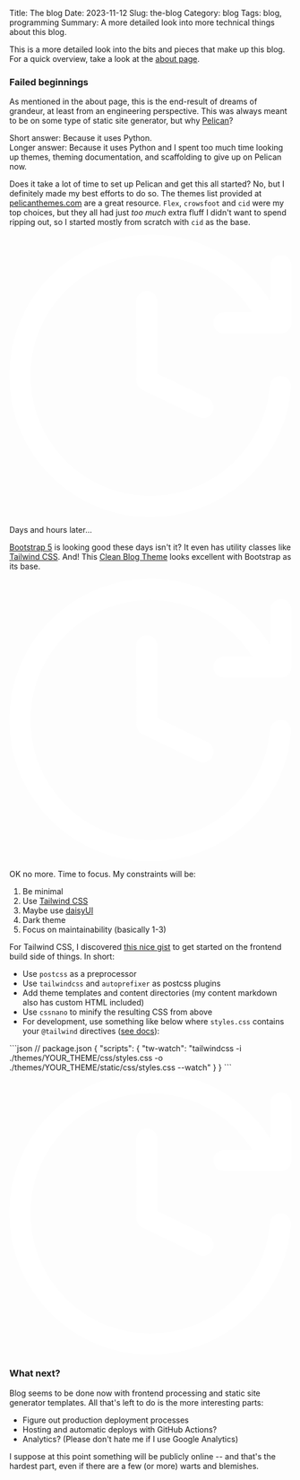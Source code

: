Title: The blog
Date: 2023-11-12
Slug: the-blog
Category: blog
Tags: blog, programming
Summary: A more detailed look into more technical things about this blog.

This is a more detailed look into the bits and pieces that make up this blog. For a quick overview,
take a look at the [about page]({filename}/pages/about.md).

### Failed beginnings

As mentioned in the about page, this is the end-result of dreams of grandeur, at least from an
engineering perspective. This was always meant to be on some type of static site generator, but
why [Pelican](https://getpelican.com/)?

Short answer: Because it uses Python. <br />
Longer answer: Because it uses Python and I spent too much time looking up themes, theming
documentation, and scaffolding to give up on Pelican now.

Does it take a lot of time to set up Pelican and get this all started? No, but I definitely made my
best efforts to do so. The themes list provided at [pelicanthemes.com](https://pelicanthemes.com/)
are a great resource. `Flex`, `crowsfoot` and `cid` were my top choices, but they all had just _too
much_ extra fluff I didn't want to spend ripping out, so I started mostly from scratch with `cid` as
the base.

<div class="not-prose flex justify-center align-items-center">
<svg class="fill-current h-5 w-5" clip-rule="evenodd" fill-rule="evenodd" stroke-linejoin="round" stroke-miterlimit="2" viewBox="0 0 24 24.001" xmlns="http://www.w3.org/2000/svg">
<path d="m22.196 5.6726c-2.1185-3.4041-5.8947-5.6726-10.197-5.6726-6.6233 0-11.999 5.3773-11.999 11.999 0 6.6245 5.3761 12.002 11.999 12.002 6.2956 0 11.466-4.8588 11.962-11.028 0.02881-0.36249-0.22686-0.97344-0.89902-0.97344-0.46932 0-0.85822 0.36009-0.89662 0.82821-0.4213 5.2441-4.8156 9.3731-10.167 9.3731-5.6294 0-10.199-4.5707-10.199-10.201 0-5.6282 4.5695-10.199 10.199-10.199 3.6453 0 6.8465 1.9169 8.6494 4.7952l-2.3898 6e-3c-0.49692 0-0.90022 0.4033-0.90022 0.90022s0.4033 0.90023 0.90022 0.90023h4.8408c0.49692 0 0.90022-0.4033 0.90022-0.90023v-4.86c0-0.49692-0.4033-0.90022-0.90022-0.90022s-0.90022 0.4021-0.90022 0.90022zm-11.405 0.025206 0.0084 6.6773c0 0.34569 0.19805 0.66016 0.50893 0.8102l4.7748 2.3142c0.44771 0.21605 0.98545 0.02881 1.2015-0.4189 0.21605-0.44771 0.02881-0.98545-0.4189-1.2015l-4.2671-2.0705-0.0072-6.1131c0-0.49692-0.4045-0.90023-0.90022-0.89902-0.49692 0-0.90022 0.4045-0.90022 0.90143z" fill="#fff" fill-rule="nonzero" stroke-width="1.2003"/>
</svg>
</div>

Days and hours later...

[Bootstrap 5](https://getbootstrap.com/) is looking good these days isn't it? It even has utility
classes like [Tailwind CSS](https://tailwindcss.com/). And!
This [Clean Blog Theme](https://startbootstrap.com/previews/clean-blog) looks excellent with
Bootstrap as its base.

<div class="not-prose flex justify-center align-items-center">
<svg class="fill-current h-5 w-5" clip-rule="evenodd" fill-rule="evenodd" stroke-linejoin="round" stroke-miterlimit="2" viewBox="0 0 24 24.001" xmlns="http://www.w3.org/2000/svg">
<path d="m22.196 5.6726c-2.1185-3.4041-5.8947-5.6726-10.197-5.6726-6.6233 0-11.999 5.3773-11.999 11.999 0 6.6245 5.3761 12.002 11.999 12.002 6.2956 0 11.466-4.8588 11.962-11.028 0.02881-0.36249-0.22686-0.97344-0.89902-0.97344-0.46932 0-0.85822 0.36009-0.89662 0.82821-0.4213 5.2441-4.8156 9.3731-10.167 9.3731-5.6294 0-10.199-4.5707-10.199-10.201 0-5.6282 4.5695-10.199 10.199-10.199 3.6453 0 6.8465 1.9169 8.6494 4.7952l-2.3898 6e-3c-0.49692 0-0.90022 0.4033-0.90022 0.90022s0.4033 0.90023 0.90022 0.90023h4.8408c0.49692 0 0.90022-0.4033 0.90022-0.90023v-4.86c0-0.49692-0.4033-0.90022-0.90022-0.90022s-0.90022 0.4021-0.90022 0.90022zm-11.405 0.025206 0.0084 6.6773c0 0.34569 0.19805 0.66016 0.50893 0.8102l4.7748 2.3142c0.44771 0.21605 0.98545 0.02881 1.2015-0.4189 0.21605-0.44771 0.02881-0.98545-0.4189-1.2015l-4.2671-2.0705-0.0072-6.1131c0-0.49692-0.4045-0.90023-0.90022-0.89902-0.49692 0-0.90022 0.4045-0.90022 0.90143z" fill="#fff" fill-rule="nonzero" stroke-width="1.2003"/>
</svg>
</div>

OK no more. Time to focus. My constraints will be:

1. Be minimal
2. Use [Tailwind CSS](https://tailwindcss.com/)
3. Maybe use [daisyUI](https://daisyui.com/)
4. Dark theme
5. Focus on maintainability (basically 1-3)

For Tailwind CSS, I
discovered [this nice gist](https://gist.github.com/jorritfolmer/1987cd125ec4072f3c454a5b8ab2e345)
to get started on the frontend build side of things. In short:

* Use `postcss` as a preprocessor
* Use `tailwindcss` and `autoprefixer` as postcss plugins
* Add theme templates and content directories (my content markdown also has custom HTML included)
* Use `cssnano` to minify the resulting CSS from above
* For development, use something like below where `styles.css` contains your `@tailwind`
  directives ([see docs](https://tailwindcss.com/docs/installation)):

<div class="not-prose">
```json
// package.json
{
  "scripts": {
    "tw-watch": "tailwindcss -i ./themes/YOUR_THEME/css/styles.css -o ./themes/YOUR_THEME/static/css/styles.css --watch"
  }
}
```
</div>

<div class="not-prose flex justify-center align-items-center">
<svg class="fill-current h-5 w-5" clip-rule="evenodd" fill-rule="evenodd" stroke-linejoin="round" stroke-miterlimit="2" viewBox="0 0 24 24.001" xmlns="http://www.w3.org/2000/svg">
<path d="m22.196 5.6726c-2.1185-3.4041-5.8947-5.6726-10.197-5.6726-6.6233 0-11.999 5.3773-11.999 11.999 0 6.6245 5.3761 12.002 11.999 12.002 6.2956 0 11.466-4.8588 11.962-11.028 0.02881-0.36249-0.22686-0.97344-0.89902-0.97344-0.46932 0-0.85822 0.36009-0.89662 0.82821-0.4213 5.2441-4.8156 9.3731-10.167 9.3731-5.6294 0-10.199-4.5707-10.199-10.201 0-5.6282 4.5695-10.199 10.199-10.199 3.6453 0 6.8465 1.9169 8.6494 4.7952l-2.3898 6e-3c-0.49692 0-0.90022 0.4033-0.90022 0.90022s0.4033 0.90023 0.90022 0.90023h4.8408c0.49692 0 0.90022-0.4033 0.90022-0.90023v-4.86c0-0.49692-0.4033-0.90022-0.90022-0.90022s-0.90022 0.4021-0.90022 0.90022zm-11.405 0.025206 0.0084 6.6773c0 0.34569 0.19805 0.66016 0.50893 0.8102l4.7748 2.3142c0.44771 0.21605 0.98545 0.02881 1.2015-0.4189 0.21605-0.44771 0.02881-0.98545-0.4189-1.2015l-4.2671-2.0705-0.0072-6.1131c0-0.49692-0.4045-0.90023-0.90022-0.89902-0.49692 0-0.90022 0.4045-0.90022 0.90143z" fill="#fff" fill-rule="nonzero" stroke-width="1.2003"/>
</svg>
</div>

### What next?

Blog seems to be done now with frontend processing and static site generator templates. All that's
left to do is the more interesting parts:

* Figure out production deployment processes
* Hosting and automatic deploys with GitHub Actions?
* Analytics? (Please don't hate me if I use Google Analytics)

I suppose at this point something will be publicly online -- and that's the hardest part, even if
there are a few (or more) warts and blemishes.